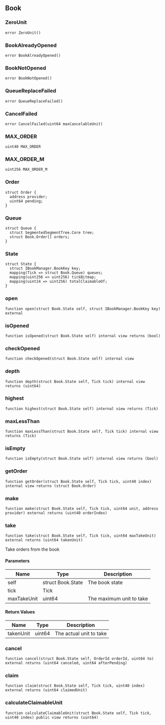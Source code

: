 ## Book

### ZeroUnit

```solidity
error ZeroUnit()
```

### BookAlreadyOpened

```solidity
error BookAlreadyOpened()
```

### BookNotOpened

```solidity
error BookNotOpened()
```

### QueueReplaceFailed

```solidity
error QueueReplaceFailed()
```

### CancelFailed

```solidity
error CancelFailed(uint64 maxCancelableUnit)
```

### MAX_ORDER

```solidity
uint40 MAX_ORDER
```

### MAX_ORDER_M

```solidity
uint256 MAX_ORDER_M
```

### Order

```solidity
struct Order {
  address provider;
  uint64 pending;
}
```

### Queue

```solidity
struct Queue {
  struct SegmentedSegmentTree.Core tree;
  struct Book.Order[] orders;
}
```

### State

```solidity
struct State {
  struct IBookManager.BookKey key;
  mapping(Tick => struct Book.Queue) queues;
  mapping(uint256 => uint256) tickBitmap;
  mapping(uint24 => uint256) totalClaimableOf;
}
```

### open

```solidity
function open(struct Book.State self, struct IBookManager.BookKey key) external
```

### isOpened

```solidity
function isOpened(struct Book.State self) internal view returns (bool)
```

### checkOpened

```solidity
function checkOpened(struct Book.State self) internal view
```

### depth

```solidity
function depth(struct Book.State self, Tick tick) internal view returns (uint64)
```

### highest

```solidity
function highest(struct Book.State self) internal view returns (Tick)
```

### maxLessThan

```solidity
function maxLessThan(struct Book.State self, Tick tick) internal view returns (Tick)
```

### isEmpty

```solidity
function isEmpty(struct Book.State self) internal view returns (bool)
```

### getOrder

```solidity
function getOrder(struct Book.State self, Tick tick, uint40 index) internal view returns (struct Book.Order)
```

### make

```solidity
function make(struct Book.State self, Tick tick, uint64 unit, address provider) external returns (uint40 orderIndex)
```

### take

```solidity
function take(struct Book.State self, Tick tick, uint64 maxTakeUnit) external returns (uint64 takenUnit)
```

Take orders from the book

#### Parameters

| Name | Type | Description |
| ---- | ---- | ----------- |
| self | struct Book.State | The book state |
| tick | Tick |  |
| maxTakeUnit | uint64 | The maximum unit to take |

#### Return Values

| Name | Type | Description |
| ---- | ---- | ----------- |
| takenUnit | uint64 | The actual unit to take |

### cancel

```solidity
function cancel(struct Book.State self, OrderId orderId, uint64 to) external returns (uint64 canceled, uint64 afterPending)
```

### claim

```solidity
function claim(struct Book.State self, Tick tick, uint40 index) external returns (uint64 claimedUnit)
```

### calculateClaimableUnit

```solidity
function calculateClaimableUnit(struct Book.State self, Tick tick, uint40 index) public view returns (uint64)
```

